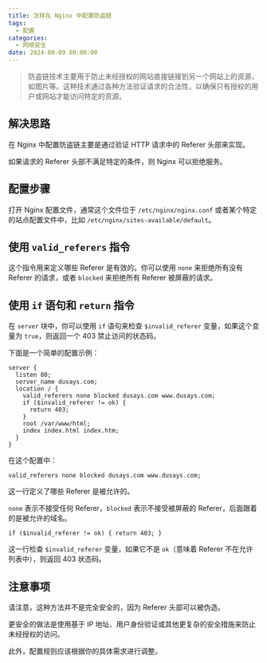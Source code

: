 ```yaml
---
title: 怎样在 Nginx 中配置防盗链
tags:
  - 配置
categories:
  - 网络安全
date: 2024-09-09 00:00:00
---
```


> 防盗链技术主要用于防止未经授权的网站直接链接到另一个网站上的资源，如图片等。这种技术通过各种方法验证请求的合法性，以确保只有授权的用户或网站才能访问特定的资源。

<!-- more -->

## 解决思路

在 Nginx 中配置防盗链主要是通过验证 HTTP 请求中的 Referer 头部来实现。

如果请求的 Referer 头部不满足特定的条件，则 Nginx 可以拒绝服务。

## 配置步骤

打开 Nginx 配置文件，通常这个文件位于 `/etc/nginx/nginx.conf` 或者某个特定的站点配置文件中，比如 `/etc/nginx/sites-available/default`。

## 使用 `valid_referers` 指令

这个指令用来定义哪些 Referer 是有效的。你可以使用 `none` 来拒绝所有没有 Referer 的请求，或者 `blocked` 来拒绝所有 Referer 被屏蔽的请求。

## 使用 `if` 语句和 `return` 指令

在 `server` 块中，你可以使用 `if` 语句来检查 `$invalid_referer` 变量，如果这个变量为 `true`，则返回一个 403 禁止访问的状态码。

下面是一个简单的配置示例：

```
server {
  listen 80;
  server_name dusays.com;
  location / {
    valid_referers none blocked dusays.com www.dusays.com;
    if ($invalid_referer != ok) {
      return 403;
    }
    root /var/www/html;
    index index.html index.htm;
  }
}
```

在这个配置中：

`valid_referers none blocked dusays.com www.dusays.com;` 

这一行定义了哪些 Referer 是被允许的。

`none` 表示不接受任何 Referer，`blocked` 表示不接受被屏蔽的 Referer，后面跟着的是被允许的域名。

`if ($invalid_referer != ok) { return 403; }` 

这一行检查 `$invalid_referer` 变量，如果它不是 `ok`（意味着 Referer 不在允许列表中），则返回 403 状态码。

## 注意事项

请注意，这种方法并不是完全安全的，因为 Referer 头部可以被伪造。

更安全的做法是使用基于 IP 地址、用户身份验证或其他更复杂的安全措施来防止未经授权的访问。

此外，配置规则应该根据你的具体需求进行调整。